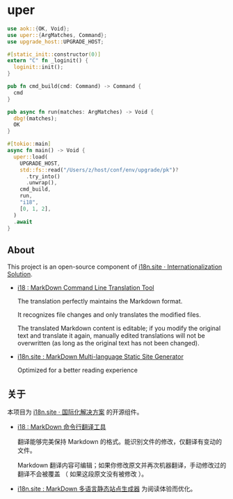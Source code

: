 # uper

```rust
use aok::{OK, Void};
use uper::{ArgMatches, Command};
use upgrade_host::UPGRADE_HOST;

#[static_init::constructor(0)]
extern "C" fn _loginit() {
  loginit::init();
}

pub fn cmd_build(cmd: Command) -> Command {
  cmd
}

pub async fn run(matches: ArgMatches) -> Void {
  dbg!(matches);
  OK
}

#[tokio::main]
async fn main() -> Void {
  uper::load(
    UPGRADE_HOST,
    std::fs::read("/Users/z/host/conf/env/upgrade/pk")?
      .try_into()
      .unwrap(),
    cmd_build,
    run,
    "i18",
    [0, 1, 2],
  )
  .await
}
```

## About

This project is an open-source component of [i18n.site ⋅ Internationalization Solution](https://i18n.site).

* [i18 : MarkDown Command Line Translation Tool](https://i18n.site/i18)

  The translation perfectly maintains the Markdown format.

  It recognizes file changes and only translates the modified files.

  The translated Markdown content is editable; if you modify the original text and translate it again, manually edited translations will not be overwritten (as long as the original text has not been changed).

* [i18n.site : MarkDown Multi-language Static Site Generator](https://i18n.site/i18n.site)

  Optimized for a better reading experience

## 关于

本项目为 [i18n.site ⋅ 国际化解决方案](https://i18n.site) 的开源组件。

* [i18 : MarkDown 命令行翻译工具](https://i18n.site/i18)

  翻译能够完美保持 Markdown 的格式。能识别文件的修改，仅翻译有变动的文件。

  Markdown 翻译内容可编辑；如果你修改原文并再次机器翻译，手动修改过的翻译不会被覆盖 （ 如果这段原文没有被修改 ）。

* [i18n.site : MarkDown 多语言静态站点生成器](https://i18n.site/i18n.site) 为阅读体验而优化。
